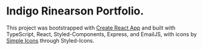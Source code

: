 # Indigo Rinearson Portfolio.

This project was bootstrapped with [Create React App](https://github.com/facebook/create-react-app) and built with TypeScript, React, Styled-Components, Express, and EmailJS, with icons by [Simple Icons](https://github.com/simple-icons/simple-icons) through Styled-Icons.
